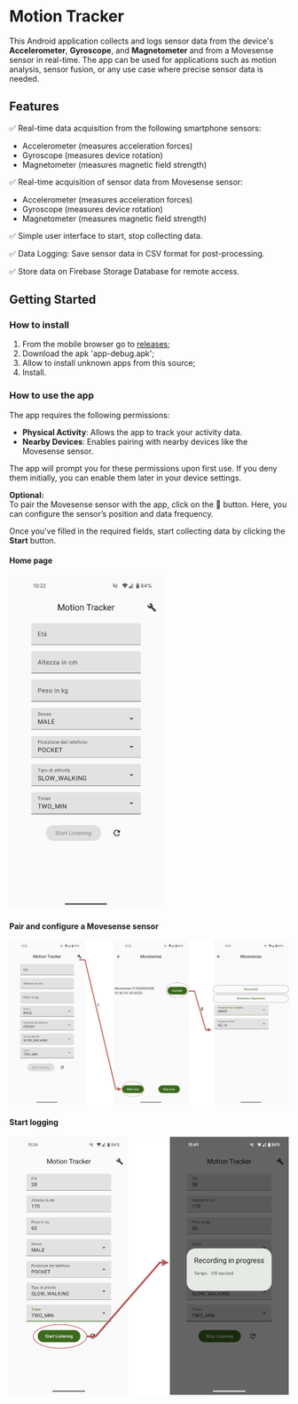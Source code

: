 # Motion Tracker

This Android application collects and logs sensor data from the device's **Accelerometer**,
**Gyroscope**, and **Magnetometer** and from a Movesense sensor in real-time. The app can be used
for applications such as motion analysis, sensor fusion, or any use case where precise sensor data is
needed.

## Features

✅ Real-time data acquisition from the following smartphone sensors:

- Accelerometer (measures acceleration forces)
- Gyroscope (measures device rotation)
- Magnetometer (measures magnetic field strength)

✅ Real-time acquisition of sensor data from Movesense sensor:

- Accelerometer (measures acceleration forces)
- Gyroscope (measures device rotation)
- Magnetometer (measures magnetic field strength)

✅ Simple user interface to start, stop collecting data.

✅ Data Logging: Save sensor data in CSV format for post-processing.

✅ Store data on Firebase Storage Database for remote access.

## Getting Started

### How to install

1. From the mobile browser go to [releases](https://github.com/ff225/MotionTracker/releases);
2. Download the apk 'app-debug.apk';
3. Allow to install unknown apps from this source;
4. Install.

### How to use the app

The app requires the following permissions:

- **Physical Activity**: Allows the app to track your activity data.
- **Nearby Devices**: Enables pairing with nearby devices like the Movesense sensor.

The app will prompt you for these permissions upon first use. If you deny them initially, you can
enable them later in your device settings.

**Optional:**  
To pair the Movesense sensor with the app, click on the 🔧 button. Here, you can configure the
sensor’s position and data frequency.

Once you've filled in the required fields, start collecting data by clicking the **Start** button.

#### Home page

![Home page](MotionTracker-HomePage.drawio.png)

#### Pair and configure a Movesense sensor

![Pair a movesense](MotionTracker.drawio.png)

#### Start logging

![Start logging](MotionTracker-StartListening.drawio.png)
